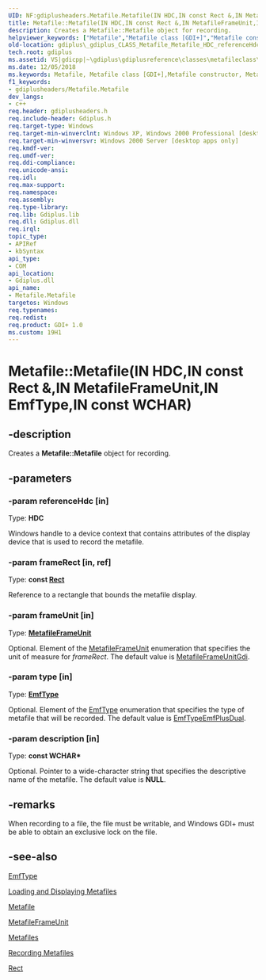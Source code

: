 ```yaml
---
UID: NF:gdiplusheaders.Metafile.Metafile(IN HDC,IN const Rect &,IN MetafileFrameUnit,IN EmfType,IN const WCHAR)
title: Metafile::Metafile(IN HDC,IN const Rect &,IN MetafileFrameUnit,IN EmfType,IN const WCHAR) (gdiplusheaders.h)
description: Creates a Metafile::Metafile object for recording.helpviewer_keywords: ["Metafile","Metafile class [GDI+]","Metafile constructor","Metafile constructor [GDI+]","Metafile constructor [GDI+]","Metafile class","Metafile.Metafile","Metafile.Metafile(HDC","const Rect&","MetafileFrameUnit","EmfType","const WCHAR*)","Metafile.Metafile(IN HDC","IN const Rect &","IN MetafileFrameUnit","IN EmfType","IN const WCHAR)","Metafile::Metafile","Metafile::Metafile(IN HDC","IN const Rect &","IN MetafileFrameUnit","IN EmfType","IN const WCHAR)","_gdiplus_CLASS_Metafile_Metafile_HDC_referenceHdc_Rect_frameRect_MetafileFrameUnit_frameUnit_EmfType","gdiplus._gdiplus_CLASS_Metafile_Metafile_HDC_referenceHdc_Rect_frameRect_MetafileFrameUnit_frameUnit_EmfType"]
old-location: gdiplus\_gdiplus_CLASS_Metafile_Metafile_HDC_referenceHdc_Rect_frameRect_MetafileFrameUnit_frameUnit_EmfType.htm
tech.root: gdiplus
ms.assetid: VS|gdicpp|~\gdiplus\gdiplusreference\classes\metafileclass\metafileconstructors\metafile_93hdcreferencehdc_rectampframerect_metaf.htm
ms.date: 12/05/2018
ms.keywords: Metafile, Metafile class [GDI+],Metafile constructor, Metafile constructor [GDI+], Metafile constructor [GDI+],Metafile class, Metafile.Metafile, Metafile.Metafile(HDC,const Rect&,MetafileFrameUnit,EmfType,const WCHAR*), Metafile.Metafile(IN HDC,IN const Rect &,IN MetafileFrameUnit,IN EmfType,IN const WCHAR), Metafile::Metafile, Metafile::Metafile(IN HDC,IN const Rect &,IN MetafileFrameUnit,IN EmfType,IN const WCHAR), _gdiplus_CLASS_Metafile_Metafile_HDC_referenceHdc_Rect_frameRect_MetafileFrameUnit_frameUnit_EmfType, gdiplus._gdiplus_CLASS_Metafile_Metafile_HDC_referenceHdc_Rect_frameRect_MetafileFrameUnit_frameUnit_EmfType
f1_keywords:
- gdiplusheaders/Metafile.Metafile
dev_langs:
- c++
req.header: gdiplusheaders.h
req.include-header: Gdiplus.h
req.target-type: Windows
req.target-min-winverclnt: Windows XP, Windows 2000 Professional [desktop apps only]
req.target-min-winversvr: Windows 2000 Server [desktop apps only]
req.kmdf-ver: 
req.umdf-ver: 
req.ddi-compliance: 
req.unicode-ansi: 
req.idl: 
req.max-support: 
req.namespace: 
req.assembly: 
req.type-library: 
req.lib: Gdiplus.lib
req.dll: Gdiplus.dll
req.irql: 
topic_type:
- APIRef
- kbSyntax
api_type:
- COM
api_location:
- Gdiplus.dll
api_name:
- Metafile.Metafile
targetos: Windows
req.typenames: 
req.redist: 
req.product: GDI+ 1.0
ms.custom: 19H1
---
```


# Metafile::Metafile(IN HDC,IN const Rect &,IN MetafileFrameUnit,IN EmfType,IN const WCHAR)


## -description


Creates a <b>Metafile::Metafile</b> object for recording.


## -parameters




### -param referenceHdc [in]

Type: <b>HDC</b>

Windows handle to a device context that contains attributes of the display device that is used to record the metafile. 


### -param frameRect [in, ref]

Type: <b>const <a href="https://docs.microsoft.com/windows/desktop/api/gdiplustypes/nl-gdiplustypes-rect">Rect</a></b>

Reference to a rectangle that bounds the metafile display. 


### -param frameUnit [in]

Type: <b><a href="https://docs.microsoft.com/windows/desktop/api/gdiplusenums/ne-gdiplusenums-metafileframeunit">MetafileFrameUnit</a></b>

Optional. Element of the <a href="https://docs.microsoft.com/windows/desktop/api/gdiplusenums/ne-gdiplusenums-metafileframeunit">MetafileFrameUnit</a> enumeration that specifies the unit of measure for <i>frameRect</i>. The default value is <a href="https://docs.microsoft.com/windows/desktop/api/gdiplusenums/ne-gdiplusenums-metafileframeunit">MetafileFrameUnitGdi</a>. 


### -param type [in]

Type: <b><a href="https://docs.microsoft.com/windows/desktop/api/gdiplusenums/ne-gdiplusenums-emftype">EmfType</a></b>

Optional. Element of the <a href="https://docs.microsoft.com/windows/desktop/api/gdiplusenums/ne-gdiplusenums-emftype">EmfType</a> enumeration that specifies the type of metafile that will be recorded. The default value is <a href="https://docs.microsoft.com/windows/desktop/api/gdiplusenums/ne-gdiplusenums-emftype">EmfTypeEmfPlusDual</a>. 


### -param description [in]

Type: <b>const WCHAR*</b>

Optional. Pointer to a wide-character string that specifies the descriptive name of the metafile. The default value is <b>NULL</b>. 


## -remarks



When recording to a file, the file must be writable, and Windows GDI+ must be able to obtain an exclusive lock on the file.




## -see-also




<a href="https://docs.microsoft.com/windows/desktop/api/gdiplusenums/ne-gdiplusenums-emftype">EmfType</a>



<a href="https://docs.microsoft.com/windows/desktop/gdiplus/-gdiplus-loading-and-displaying-metafiles-use">Loading and Displaying Metafiles</a>



<a href="https://docs.microsoft.com/windows/desktop/api/gdiplusheaders/nl-gdiplusheaders-metafile">Metafile</a>



<a href="https://docs.microsoft.com/windows/desktop/api/gdiplusenums/ne-gdiplusenums-metafileframeunit">MetafileFrameUnit</a>



<a href="https://docs.microsoft.com/windows/desktop/gdiplus/-gdiplus-metafiles-about">Metafiles</a>



<a href="https://docs.microsoft.com/windows/desktop/gdiplus/-gdiplus-recording-metafiles-use">Recording Metafiles</a>



<a href="https://docs.microsoft.com/windows/desktop/api/gdiplustypes/nl-gdiplustypes-rect">Rect</a>
 

 


